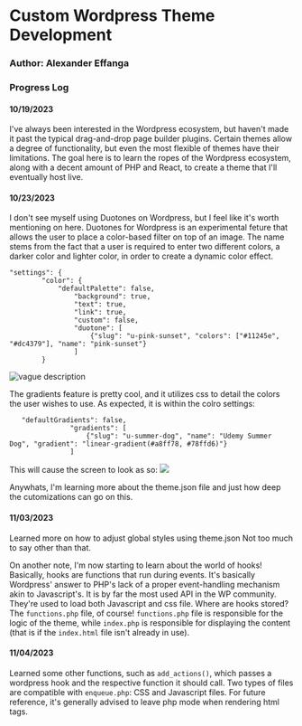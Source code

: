 # Custom Wordpress Theme Development
### Author: Alexander Effanga

### Progress Log
#### 10/19/2023
I've always been interested in the Wordpress ecosystem, but haven't made it past the typical drag-and-drop page builder plugins. Certain themes allow a degree of functionality, but even the most flexible of themes have their limitations. The goal here is to
learn the ropes of the Wordpress ecosystem, along with a decent amount of PHP and React, to create a theme that I'll eventually host live.

#### 10/23/2023
I don't see myself using Duotones on Wordpress, but I feel like it's worth mentioning on here. Duotones for Wordpress is an experimental feture that allows the user to place a color-based filter on top of an image. The name stems from the fact that a user is required to enter two different colors, a darker color and lighter color, in order to create a dynamic color effect.

```
"settings": {
        "color": {
            "defaultPalette": false,
                "background": true,
                "text": true,
                "link": true,
                "custom": false,
                "duotone": [
                    {"slug": "u-pink-sunset", "colors": ["#11245e", "#dc4379"], "name": "pink-sunset"}
                ]
        }
```
 ![vague description](/wp-content/themes/udemy/assets/images/wp-duotones.png)

 The gradients feature is pretty cool, and it utilizes css to detail the colors the user wishes to use. As expected, it is within the colro settings:
 ```
    "defaultGradients": false,
                "gradients": [
                    {"slug": "u-summer-dog", "name": "Udemy Summer Dog", "gradient": "linear-gradient(#a8ff78, #78ffd6)"}
                ]
 ``` 
 This will cause the screen to look as so: 
![](/wp-content/themes/udemy/assets/images/wp-global-gradients.png)

Anywhats, I'm learning more about the theme.json file and just how deep the cutomizations can go on this.

#### 11/03/2023
Learned more on how to adjust global styles using theme.json
Not too much to say other than that. 

On another note, I'm now starting to learn about the world of hooks! Basically, hooks are functions that run during events.
It's basically Wordpress' answer to PHP's lack of a proper event-handling mechanism akin to Javascript's. It is by far the most
used API in the WP community. They're used to load both Javascript and css file. Where are hooks stored? The `functions.php` file, of course!
`functions.php` file is responsible for the logic of the theme, while `index.php` is responsible for displaying the content (that is if the `index.html` file isn't already in use).

#### 11/04/2023
Learned some other functions, such as `add_actions()`, which passes a wordpress hook and the respective function it should call. Two types of files are compatible with `enqueue.php`: CSS and Javascript files. For future reference, it's generally advised to leave php mode when rendering html tags.